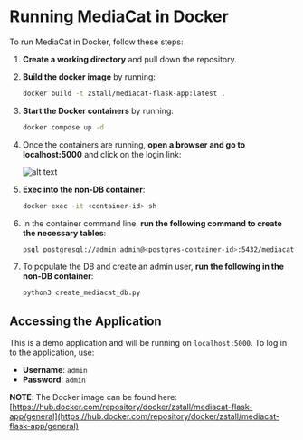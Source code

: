 # Running MediaCat in Docker

To run MediaCat in Docker, follow these steps:

1. **Create a working directory** and pull down the repository.

2. **Build the docker image** by running:

   ```bash
   docker build -t zstall/mediacat-flask-app:latest .
   ```

3. **Start the Docker containers** by running:

   ```bash
   docker compose up -d
   ```

4. Once the containers are running, **open a browser and go to localhost:5000** and click on the login link:

   ![alt text](https://github.com/zstall/mediacat-sqlalchemy/blob/main/localhostclicklogin.png?raw=true)


5. **Exec into the non-DB container**:

   ```bash
   docker exec -it <container-id> sh
   ```

6. In the container command line, **run the following command to create the necessary tables**:

   ```bash
   psql postgresql://admin:admin@<postgres-container-id>:5432/mediacat -af mediacat.sql
   ```

7. To populate the DB and create an admin user, **run the following in the non-DB container**:

   ```bash
   python3 create_mediacat_db.py
   ```

## Accessing the Application

This is a demo application and will be running on `localhost:5000`. To log in to the application, use:

- **Username**: `admin`
- **Password**: `admin`

**NOTE**: The Docker image can be found here: [https://hub.docker.com/repository/docker/zstall/mediacat-flask-app/general](https://hub.docker.com/repository/docker/zstall/mediacat-flask-app/general)
